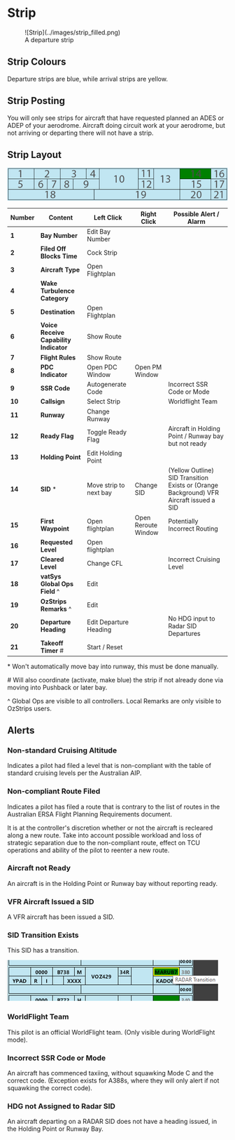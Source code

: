 # Strip
<figure markdown="span">
  ![Strip](../images/strip_filled.png)
  <figcaption>A departure strip</figcaption>
</figure>

## Strip Colours
Departure strips are blue, while arrival strips are yellow.

## Strip Posting
You will only see strips for aircraft that have requested planned an ADES or ADEP of your aerodrome. Aircraft doing circuit work at your aerodrome, but not arriving or departing there will not have a strip.

## Strip Layout
![Strip Reference](../images/strip.png)

| Number | Content | Left Click | Right Click | Possible Alert / Alarm |
|---------|-------------|--------------| ----------- | -- |
| **1** | **Bay Number** | Edit Bay Number | |
| **2** | **Filed Off Blocks Time** | Cock Strip | |
| **3** | **Aircraft Type** | Open Flightplan | |
| **4** | **Wake Turbulence Category** | | |
| **5** | **Destination** | Open Flightplan | |
| **6** | **Voice Receive Capability Indicator** | Show Route | |
| **7** | **Flight Rules** | Show Route | |
| **8** | **PDC Indicator** | Open PDC Window | Open PM Window | |
| **9** | **SSR Code** | Autogenerate Code | | Incorrect SSR Code or Mode |
| **10** | **Callsign** | Select Strip | | Worldflight Team |
| **11** | **Runway** | Change Runway | |
| **12** | **Ready Flag** | Toggle Ready Flag | | Aircraft in Holding Point / Runway bay but not ready |
| **13** | **Holding Point** | Edit Holding Point | |
| **14** | **SID** \* | Move strip to next bay | Change SID | (Yellow Outline) SID Transition Exists or (Orange Background) VFR Aircraft issued a SID |
| **15** | **First Waypoint** | Open flightplan | Open Reroute Window | Potentially Incorrect Routing |
| **16** | **Requested Level** | Open flightplan | |
| **17** | **Cleared Level** | Change CFL | | Incorrect Cruising Level |
| **18** | **vatSys Global Ops Field** ^ | Edit | |
| **19** | **OzStrips Remarks** ^ | Edit | |
| **20** | **Departure Heading** | Edit Departure Heading | | No HDG input to Radar SID Departures |
| **21** | **Takeoff Timer** \# | Start / Reset | |

\* Won't automatically move bay into runway, this must be done manually.

\# Will also coordinate (activate, make blue) the strip if not already done via moving into Pushback or later bay.

^ Global Ops are visible to all controllers. Local Remarks are only visible to OzStrips users.

## Alerts
### Non-standard Cruising Altitude
Indicates a pilot had filed a level that is non-compliant with the table of standard cruising levels per the Australian AIP.

### Non-compliant Route Filed
Indicates a pilot has filed a route that is contrary to the list of routes in the Australian ERSA Flight Planning Requirements document.

It is at the controller's discretion whether or not the aircraft is recleared along a new route. Take into account possible workload and loss of strategic separation due to the non-compliant route, effect on TCU operations and ability of the pilot to reenter a new route.

### Aircraft not Ready
An aircraft is in the Holding Point or Runway bay without reporting ready.

### VFR Aircraft Issued a SID
A VFR aircraft has been issued a SID.

### SID Transition Exists
This SID has a transition.

![SID Transition](../images/trans.png)

### WorldFlight Team
This pilot is an official WorldFlight team. (Only visible during WorldFlight mode).

### Incorrect SSR Code or Mode
An aircraft has commenced taxiing, without squawking Mode C and the correct code. (Exception exists for A388s, where they will only alert if not squawking the correct code).

### HDG not Assigned to Radar SID
An aircraft departing on a RADAR SID does not have a heading issued, in the Holding Point or Runway Bay.
